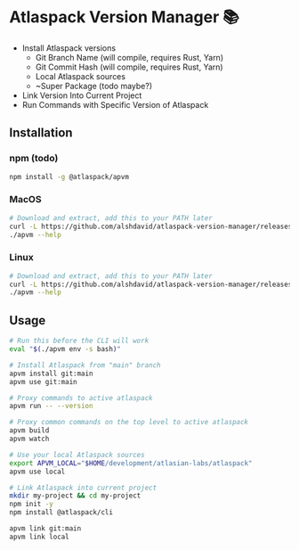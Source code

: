 # Atlaspack Version Manager 📚

- Install Atlaspack versions
  - Git Branch Name (will compile, requires Rust, Yarn)
  - Git Commit Hash (will compile, requires Rust, Yarn)
  - Local Atlaspack sources
  - ~Super Package (todo maybe?)
- Link Version Into Current Project
- Run Commands with Specific Version of Atlaspack

## Installation

### npm (todo)

```bash
npm install -g @atlaspack/apvm
```

### MacOS

```bash
# Download and extract, add this to your PATH later
curl -L https://github.com/alshdavid/atlaspack-version-manager/releases/download/latest/apvm-macos-arm64.tar.xz | tar -xJvf - -C .
./apvm --help
```

### Linux

```bash
# Download and extract, add this to your PATH later
curl -L https://github.com/alshdavid/atlaspack-version-manager/releases/download/latest/apvm-linux-amd64.tar.xz | tar -xJvf - -C .
./apvm --help
```

## Usage

```bash
# Run this before the CLI will work
eval "$(./apvm env -s bash)"

# Install Atlaspack from "main" branch
apvm install git:main
apvm use git:main

# Proxy commands to active atlaspack
apvm run -- --version 

# Proxy common commands on the top level to active atlaspack 
apvm build
apvm watch

# Use your local Atlaspack sources
export APVM_LOCAL="$HOME/development/atlasian-labs/atlaspack"
apvm use local

# Link Atlaspack into current project
mkdir my-project && cd my-project
npm init -y
npm install @atlaspack/cli

apvm link git:main
apvm link local
```